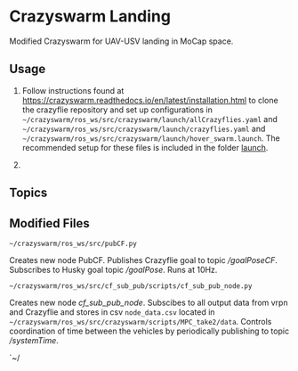 # Crazyswarm Landing
Modified Crazyswarm for UAV-USV landing in MoCap space.

## Usage
1. Follow instructions found at https://crazyswarm.readthedocs.io/en/latest/installation.html to clone the crazyflie repository and set up configurations in `~/crazyswarm/ros_ws/src/crazyswarm/launch/allCrazyflies.yaml` and `~/crazyswarm/ros_ws/src/crazyswarm/launch/crazyflies.yaml` and `~/crazyswarm/ros_ws/src/crazyswarm/launch/hover_swarm.launch`. The recommended setup for these files is included in the folder [launch](./launch).

2. 

## Topics

## Modified Files
`~/crazyswarm/ros_ws/src/pubCF.py`

Creates new node PubCF. Publishes Crazyflie goal to topic */goalPoseCF*. Subscribes to Husky goal topic */goalPose*. Runs at 10Hz.

`~/crazyswarm/ros_ws/src/cf_sub_pub/scripts/cf_sub_pub_node.py`

Creates new node *cf_sub_pub_node*. Subscibes to all output data from vrpn and Crazyflie and stores in csv `node_data.csv` located in `~/crazyswarm/ros_ws/src/crazyswarm/scripts/MPC_take2/data`. Controls coordination of time between the vehicles by periodically publishing to topic */systemTime*.

`~/